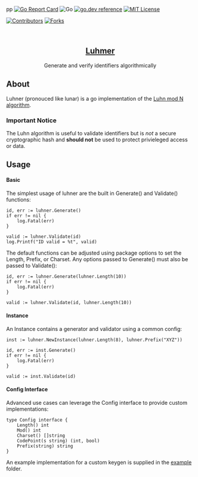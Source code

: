 pp<!-- Shelds -->
[![Go Report Card][go-reportcard-sheild]][go-reportcard-url]
![Go][go-status-url]
[![go.dev reference][godoc-shield]][godoc-url]
[![MIT License][license-shield]][license-url]

[![Contributors][contributors-shield]][contributors-url]
[![Forks][forks-shield]][forks-url]

<br/>
<p align="center">
    <a href="https://github.com/blushft/Luhmer">
     <h2 align="center">Luhmer</h2>
    </a> 
    <p align="center">
        Generate and verify identifiers algorithmically
        </br>
    </p>
</p>

## About

Luhner (pronouced like lunar) is a go implementation of the [Luhn mod N algorithm](https://wikipedia.com/wiki/Luhn_mod_N_algorithm).

### Important Notice

The Luhn algorithm is useful to validate identifiers but is _not_ a secure cryptographic hash and **should not** be used to protect privieleged access or data.

## Usage

#### Basic

The simplest usage of luhner are the built in Generate() and Validate() functions:

```golang
id, err := luhner.Generate()
if err != nil {
    log.Fatal(err)
}

valid := luhner.Validate(id)
log.Printf("ID valid = %t", valid)
```

The default functions can be adjusted using package options to set the Length, Prefix, or Charset. Any options passed to Generate() must also be passed to Validate():

```golang
id, err := luhner.Generate(luhner.Length(10))
if err != nil {
    log.Fatal(err)
}

valid := luhner.Validate(id, luhner.Length(10))
```

#### Instance

An Instance contains a generator and validator using a common config:

```golang
inst := luhner.NewInstance(luhner.Length(8), luhner.Prefix("XYZ"))

id, err := inst.Generate()
if err != nil {
    log.Fatal(err)
}

valid := inst.Validate(id)
```

#### Config Interface

Advanced use cases can leverage the Config interface to provide custom implementations:

```golang
type Config interface {
    Length() int
    Mod() int
    Charset() []string
    CodePoint(s string) (int, bool)
    Prefix(string) string
}
```

An example implementation for a custom keygen is supplied in the [example](example/keygen.go) folder.

[go-reportcard-sheild]: https://goreportcard.com/badge/github.com/blushft/luhner
[go-reportcard-url]: https://goreportcard.com/report/github.com/blushft/luhner
[go-status-url]: https://github.com/blushft/luhner/workflows/Go/badge.svg
[godoc-shield]: https://img.shields.io/badge/go.dev-reference-007d9c?logo=go&logoColor=white&style=flat-square
[godoc-url]: https://pkg.go.dev/github.com/blushft/luhner
[license-shield]: https://img.shields.io/github/license/blushft/luhner.svg?style=flat-square
[license-url]: https://github.com/blushft/luhner/blob/master/LICENSE
[contributors-shield]: https://img.shields.io/github/contributors/blushft/luhner.svg?style=flat-square
[contributors-url]: https://github.com/blushft/luhner/graphs/contributors
[forks-shield]: https://img.shields.io/github/forks/blushft/luhner.svg?style=flat-square
[forks-url]: https://github.com/blushft/luhner/network/members